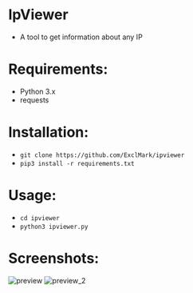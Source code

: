# IpViewer
* A tool to get information about any IP
# Requirements:
* Python 3.x
* requests
# Installation:
* ```git clone https://github.com/ExclMark/ipviewer```
* ```pip3 install -r requirements.txt```
# Usage:
* ```cd ipviewer```
* ```python3 ipviewer.py```
# Screenshots:
![preview](https://user-images.githubusercontent.com/43936063/157677663-19bdcf8d-ddf7-4207-87b9-4c06cb2cdc71.png)
![preview_2](https://user-images.githubusercontent.com/43936063/157677680-8a2ed230-8ab6-4d62-963b-23f8e61630bd.png)
